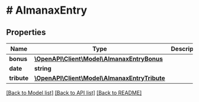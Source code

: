 # # AlmanaxEntry

## Properties

Name | Type | Description | Notes
------------ | ------------- | ------------- | -------------
**bonus** | [**\OpenAPI\Client\Model\AlmanaxEntryBonus**](AlmanaxEntryBonus.md) |  | [optional]
**date** | **string** |  | [optional]
**tribute** | [**\OpenAPI\Client\Model\AlmanaxEntryTribute**](AlmanaxEntryTribute.md) |  | [optional]

[[Back to Model list]](../../README.md#models) [[Back to API list]](../../README.md#endpoints) [[Back to README]](../../README.md)
